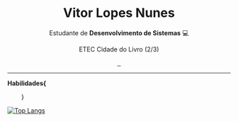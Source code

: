 <h1 align="center">Vitor Lopes Nunes</h1>

<p align="center">Estudante de <strong>Desenvolvimento de Sistemas</strong> 💻</p>
<p align="center">ETEC Cidade do Livro (2/3) </p>

<p align="center"> 
<a href="https://www.linkedin.com/in/vitor-lopes-nunes"> <img src="https://img.shields.io/badge/linkedin-%230077B5.svg?style=for-the-badge&logo=linkedin&logoColor=white" alt=""> </a> 
<a href="mailto:vitorlopes040805@gmail.com"> <img src="https://img.shields.io/badge/Gmail-D14836?style=for-the-badge&logo=gmail&logoColor=white" alt=""> </a> 
<a href="https://www.instagram.com/vituuln/"> <img src="https://img.shields.io/badge/Instagram-%23E4405F.svg?style=for-the-badge&logo=Instagram&logoColor=white" alt=""> </a> 

</p>
<hr>

<strong>Habilidades{</strong>

<img src="https://img.shields.io/badge/html5-%23E34F26.svg?style=for-the-badge&logo=html5&logoColor=white" alt=""> <img src="https://img.shields.io/badge/css3-%231572B6.svg?style=for-the-badge&logo=css3&logoColor=white" alt=""> <img src="https://img.shields.io/badge/angular-%23DD0031.svg?style=for-the-badge&logo=angular&logoColor=white" alt=""> <img src="https://img.shields.io/badge/javascript-%23323330.svg?style=for-the-badge&logo=javascript&logoColor=%23F7DF1E" alt=""> <img src="https://img.shields.io/badge/typescript-%23007ACC.svg?style=for-the-badge&logo=typescript&logoColor=white" alt=""> <img src="https://img.shields.io/badge/Ionic-%233880FF.svg?style=for-the-badge&logo=Ionic&logoColor=white" alt=""> 
<img src="https://img.shields.io/badge/java-%23ED8B00.svg?style=for-the-badge&logo=java&logoColor=white" alt=""> <img src="https://img.shields.io/badge/mysql-%2300f.svg?style=for-the-badge&logo=mysql&logoColor=white" alt=""> 
}



[![Top Langs](https://github-readme-stats.vercel.app/api/top-langs/?username=vitorlopesnunes21&border_color=00D355&bg_color=0000&title_color=00D355&text_color=cfcfcf&layout=compact)](https://github.com/anuraghazra/github-readme-stats)
